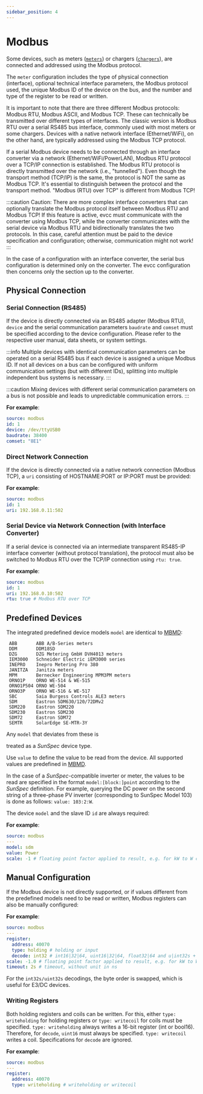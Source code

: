 ```yaml
---
sidebar_position: 4
---
```


# Modbus

Some devices, such as meters ([`meters`](/docs/reference/configuration/meters#modbus)) or chargers ([`chargers`](/docs/reference/configuration/chargers)), are connected and addressed using the Modbus protocol.

The `meter` configuration includes the type of physical connection (interface), optional technical interface parameters, the Modbus protocol used, the unique Modbus ID of the device on the bus, and the number and type of the register to be read or written.

It is important to note that there are three different Modbus protocols: Modbus RTU, Modbus ASCII, and Modbus TCP. These can technically be transmitted over different types of interfaces. The classic version is Modbus RTU over a serial RS485 bus interface, commonly used with most meters or some chargers. Devices with a native network interface (Ethernet/WiFi), on the other hand, are typically addressed using the Modbus TCP protocol.

If a serial Modbus device needs to be connected through an interface converter via a network (Ethernet/WiFi/PowerLAN), Modbus RTU protocol over a TCP/IP connection is established. The Modbus RTU protocol is directly transmitted over the network (i.e., "tunnelled"). Even though the transport method (TCP/IP) is the same, the protocol is NOT the same as Modbus TCP. It's essential to distinguish between the protocol and the transport method. "Modbus (RTU) over TCP" is different from Modbus TCP!

:::caution
Caution: There are more complex interface converters that can optionally translate the Modbus protocol itself between Modbus RTU and Modbus TCP!
If this feature is active, evcc must communicate with the converter using Modbus TCP, while the converter communicates with the serial device via Modbus RTU and bidirectionally translates the two protocols.
In this case, careful attention must be paid to the device specification and configuration; otherwise, communication might not work!
:::

In the case of a configuration with an interface converter, the serial bus configuration is determined only on the converter. The evcc configuration then concerns only the section up to the converter.

## Physical Connection

### Serial Connection (RS485)

If the device is directly connected via an RS485 adapter (Modbus RTU), `device` and the serial communication parameters `baudrate` and `comset` must be specified according to the device configuration. Please refer to the respective user manual, data sheets, or system settings.

:::info
Multiple devices with identical communication parameters can be operated on a serial RS485 bus if each device is assigned a unique Modbus ID. If not all devices on a bus can be configured with uniform communication settings (but with different IDs), splitting into multiple independent bus systems is necessary.
:::

:::caution
Mixing devices with different serial communication parameters on a bus is not possible and leads to unpredictable communication errors.
:::

**For example**:

```yaml
source: modbus
id: 1
device: /dev/ttyUSB0
baudrate: 38400
comset: "8E1"
```

### Direct Network Connection

If the device is directly connected via a native network connection (Modbus TCP), a `uri` consisting of HOSTNAME:PORT or IP:PORT must be provided:

**For example**:

```yaml
source: modbus
id: 1
uri: 192.168.0.11:502
```

### Serial Device via Network Connection (with Interface Converter)

If a serial device is connected via an intermediate transparent RS485-IP interface converter (without protocol translation), the protocol must also be switched to Modbus RTU over the TCP/IP connection using `rtu: true`.

**For example**:

```yaml
source: modbus
id: 1
uri: 192.168.0.10:502
rtu: true # Modbus RTU over TCP
```

## Predefined Devices

The integrated predefined device models `model` are identical to [MBMD](https://github.com/volkszaehler/mbmd/blob/master/docs/mbmd_run.md#options):

     ABB       ABB A/B-Series meters
     DDM       DDM18SD
     DZG       DZG Metering GmbH DVH4013 meters
     IEM3000   Schneider Electric iEM3000 series
     INEPRO    Inepro Metering Pro 380
     JANITZA   Janitza meters
     MPM       Bernecker Engineering MPM3PM meters
     ORNO1P    ORNO WE-514 & WE-515
     ORNO1P504 ORNO WE-504
     ORNO3P    ORNO WE-516 & WE-517
     SBC       Saia Burgess Controls ALE3 meters
     SDM       Eastron SDM630/120/72DMv2
     SDM220    Eastron SDM220
     SDM230    Eastron SDM230
     SDM72     Eastron SDM72
     SEMTR     SolarEdge SE-MTR-3Y

Any `model` that deviates from these is

treated as a _SunSpec_ device type.

Use `value` to define the value to be read from the device. All supported values are predefined in [MBMD](https://github.com/volkszaehler/mbmd/blob/master/meters/measurements.go#L28).

In the case of a _SunSpec_-compatible inverter or meter, the values to be read are specified in the format `model:[block:]point` according to the _SunSpec_ definition. For example, querying the DC power on the second string of a three-phase PV inverter (corresponding to SunSpec Model 103) is done as follows: `value: 103:2:W`.

The device `model` and the slave ID `id` are always required:

**For example**:

```yaml
source: modbus
---
model: sdm
value: Power
scale: -1 # floating point factor applied to result, e.g. for kW to W conversion
```

## Manual Configuration

If the Modbus device is not directly supported, or if values different from the predefined models need to be read or written, Modbus registers can also be manually configured:

**For example**:

```yaml
source: modbus
---
register:
  address: 40070
  type: holding # holding or input
  decode: int32 # int16|32|64, uint16|32|64, float32|64 and u|int32s + float32s
scale: -1.0 # floating point factor applied to result, e.g. for kW to W conversion
timeout: 2s # timeout, without unit in ns
```

For the `int32s/uint32s` decodings, the byte order is swapped, which is useful for E3/DC devices.

### Writing Registers

Both holding registers and coils can be written. For this, either `type: writeholding` for holding registers or `type: writecoil` for coils must be specified.
`type: writeholding` always writes a 16-bit register (int or bool16). Therefore, for `decode`, `uint16` must always be specified.
`type: writecoil` writes a coil. Specifications for `decode` are ignored.

**For example**:

```yaml
source: modbus
---
register:
  address: 40070
  type: writeholding # writeholding or writecoil
```
